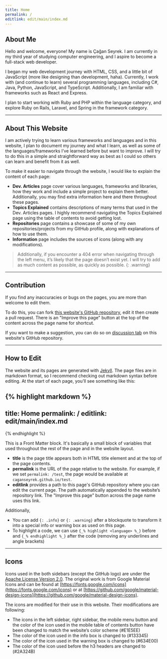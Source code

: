 ```yaml
---
title: Home
permalink: /
editlink: edit/main/index.md
---
```


## About Me

Hello and welcome, everyone! My name is Çağan Seyrek. I am currently in my third year of studying computer engineering, and I aspire to become a full-stack web developer. 

I began my web development journey with HTML, CSS, and a little bit of JavaScript (more like designing than development, haha).  Currently, I work with (and continue to learn) several programming languages, including C#, Java, Python, JavaScript, and TypeScript. Additionally, I am familiar with frameworks such as React and Express.

I plan to start working with Ruby and PHP within the language category, and explore Ruby on Rails, Laravel, and Spring in the framework category.

***

## About This Website

I am actively trying to learn various frameworks and languages and in this website, I plan to document my journey and what I learn, as well as some of the languages/frameworks I’ve learned before but want to improve. I will try to do this in a simple and straightforward way as best as I could so others can learn and benefit from it as well.

To make it easier to navigate through the website, I would like to explain the content of each page:
 * **Dev. Articles** page cover various languages, frameworks and libraries, how they work and include a simple project to explain them better. Additionally, you may find extra information here and there throughout these pages.
 * **Topics Explained** contains descriptions of many terms that used in the Dev. Articles pages. I highly recommend navigating the Topics Explained page using the table of contents to avoid getting lost.
 * **Repositories** page contains a showcase of some of my own repositories/projects from my GitHub profile, along with explanations of how to use them.
 * **Information** page includes the sources of icons (along with any modifications).

>Additionally, if you encounter a 404 error when navigating through the left menu, it’s likely that the page doesn’t exist yet. I will try to add as much content as possible, as quickly as possible.
{: .warning}

***

## Contribution

If you find any inaccuracies or bugs on the pages, you are more than welcome to edit them.

To do this, you can fork [this website's GitHub repository](https://github.com/caganseyrek/caganseyrek.github.io), edit it then create a pull request. There is an "Improve this page" button at the top of the content across the page name for shortcut.

If you want to make a suggestion, you can do so on [discussion tab](https://github.com/caganseyrek/caganseyrek.github.io/discussions) on this website's GitHub repository.

***

## How to Edit

The website and its pages are generated with [Jekyll](https://jekyllrb.com/). The page files are in markdown format, so I recommend checking out markdown syntax before editing. At the start of each page, you’ll see something like this:

{% highlight markdown %}
---
title: Home
permalink: /
editlink: edit/main/index.md
---
{% endhighlight %}

This is a Front Matter block. It's basically a small block of variables that used throughout the rest of the page and in the website layout.
 * **title** is the page title appears both in HTML title element and at the top of the page contents.
 * **permalink** is the URL of the page relative to the website. For example, if we set `permalink: /test`, the page would be available at `caganseyrek.github.io/test`.
 * **editlink** provides a path to this page's GitHub repository where you can edit the current page. The path automatically appended to the website’s repository link. The "Improve this page" button across the page name uses this link.

Additionally,
 * You can add `{: .info}` or `{: .warning}` after a blockquote to transform it into a special info or warning box as used on this page.
 * To highlight a code, we can use `{_% highlight <language> %_}` before and `{_% endhighlight %_}` after the code (removing any underlines and angle brackets)

***

## Icons

Icons used in the both sidebars (except the GitHub logo) are under the [Apache License Version 2.0](https://github.com/google/material-design-icons/blob/master/LICENSE). The original work is from Google Material Icons and can be found at [https://fonts.google.com/icons](https://fonts.google.com/icons) or at [https://github.com/google/material-design-icons](https://github.com/google/material-design-icons).

The icons are modified for their use in this website. Their modifications are following:

  * The icons in the left sidebar, right sidebar, the mobile menu button and the color of the icon used in the mobile table of contents button have been changed to match the website’s color scheme (#E1E5EE)
  * The color of the icon used in the info box is changed to (#133345)
  * The color of the icon used in the warning box is changed to (#634E00)
  * The color of the icon used before the h3 headers are changed to (#2A324B)